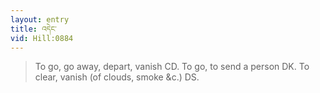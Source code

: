 ```yaml
---
layout: entry
title: འདེང་
vid: Hill:0884
---
```

> To go, go away, depart, vanish CD\. To go, to send a person DK\. To clear, vanish (of clouds, smoke &c\.) DS\.



